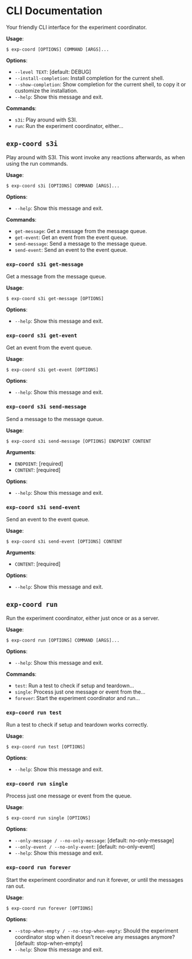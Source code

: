 # CLI Documentation

Your friendly CLI interface for the experiment coordinator.

**Usage**:

```console
$ exp-coord [OPTIONS] COMMAND [ARGS]...
```

**Options**:

* `--level TEXT`: [default: DEBUG]
* `--install-completion`: Install completion for the current shell.
* `--show-completion`: Show completion for the current shell, to copy it or customize the installation.
* `--help`: Show this message and exit.

**Commands**:

* `s3i`: Play around with S3I.
* `run`: Run the experiment coordinator, either...

## `exp-coord s3i`

Play around with S3I. This wont invoke any reactions afterwards, as when using the run commands.

**Usage**:

```console
$ exp-coord s3i [OPTIONS] COMMAND [ARGS]...
```

**Options**:

* `--help`: Show this message and exit.

**Commands**:

* `get-message`: Get a message from the message queue.
* `get-event`: Get an event from the event queue.
* `send-message`: Send a message to the message queue.
* `send-event`: Send an event to the event queue.

### `exp-coord s3i get-message`

Get a message from the message queue.

**Usage**:

```console
$ exp-coord s3i get-message [OPTIONS]
```

**Options**:

* `--help`: Show this message and exit.

### `exp-coord s3i get-event`

Get an event from the event queue.

**Usage**:

```console
$ exp-coord s3i get-event [OPTIONS]
```

**Options**:

* `--help`: Show this message and exit.

### `exp-coord s3i send-message`

Send a message to the message queue.

**Usage**:

```console
$ exp-coord s3i send-message [OPTIONS] ENDPOINT CONTENT
```

**Arguments**:

* `ENDPOINT`: [required]
* `CONTENT`: [required]

**Options**:

* `--help`: Show this message and exit.

### `exp-coord s3i send-event`

Send an event to the event queue.

**Usage**:

```console
$ exp-coord s3i send-event [OPTIONS] CONTENT
```

**Arguments**:

* `CONTENT`: [required]

**Options**:

* `--help`: Show this message and exit.

## `exp-coord run`

Run the experiment coordinator, either just once or as a server.

**Usage**:

```console
$ exp-coord run [OPTIONS] COMMAND [ARGS]...
```

**Options**:

* `--help`: Show this message and exit.

**Commands**:

* `test`: Run a test to check if setup and teardown...
* `single`: Process just one message or event from the...
* `forever`: Start the experiment coordinator and run...

### `exp-coord run test`

Run a test to check if setup and teardown works correctly.

**Usage**:

```console
$ exp-coord run test [OPTIONS]
```

**Options**:

* `--help`: Show this message and exit.

### `exp-coord run single`

Process just one message or event from the queue.

**Usage**:

```console
$ exp-coord run single [OPTIONS]
```

**Options**:

* `--only-message / --no-only-message`: [default: no-only-message]
* `--only-event / --no-only-event`: [default: no-only-event]
* `--help`: Show this message and exit.

### `exp-coord run forever`

Start the experiment coordinator and run it forever, or until the messages ran out.

**Usage**:

```console
$ exp-coord run forever [OPTIONS]
```

**Options**:

* `--stop-when-empty / --no-stop-when-empty`: Should the experiment coordinator stop when it doesn&#x27;t receive any messages anymore?  [default: stop-when-empty]
* `--help`: Show this message and exit.
